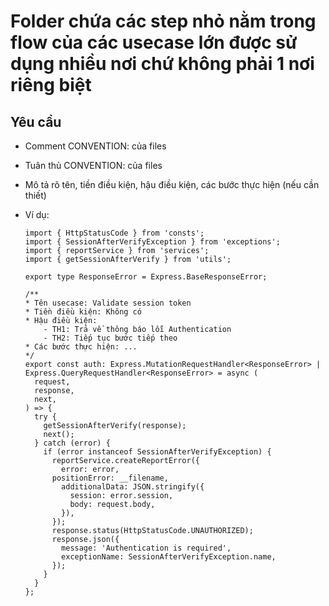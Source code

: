# Folder chứa các step nhỏ nằm trong flow của các usecase lớn được sử dụng nhiều nơi chứ không phải 1 nơi riêng biệt

## Yêu cầu
  - Comment CONVENTION: của files
  
  - Tuân thủ CONVENTION: của files

  - Mô tả rõ tên, tiền điều kiện, hậu điều kiện, các bước thực hiện (nếu cần thiết)

  - Ví dụ:
    ```typscript
    import { HttpStatusCode } from 'consts';
    import { SessionAfterVerifyException } from 'exceptions';
    import { reportService } from 'services';
    import { getSessionAfterVerify } from 'utils';

    export type ResponseError = Express.BaseResponseError;

    /**
    * Tên usecase: Validate session token
    * Tiền điều kiện: Không có 
    * Hậu điều kiện: 
        - TH1: Trả về thông báo lỗi Authentication
        - TH2: Tiếp tục bước tiếp theo 
    * Các bước thực hiện: ...
    */
    export const auth: Express.MutationRequestHandler<ResponseError> | Express.QueryRequestHandler<ResponseError> = async (
      request,
      response,
      next,
    ) => {
      try {
        getSessionAfterVerify(response);
        next();
      } catch (error) {
        if (error instanceof SessionAfterVerifyException) {
          reportService.createReportError({
            error: error,
          positionError: __filename,
            additionalData: JSON.stringify({
              session: error.session,
              body: request.body,
            }),
          });
          response.status(HttpStatusCode.UNAUTHORIZED);
          response.json({
            message: 'Authentication is required',
            exceptionName: SessionAfterVerifyException.name,
          });
        }
      }
    };
    ```
